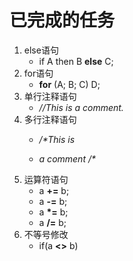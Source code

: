 # 已完成的任务

1. else语句
    - if A then B **else** C;
2. for语句
    - **for** (A; B; C) D;
3. 单行注释语句
    - *//This is a comment.*
4. 多行注释语句
    - */\*This is*

    - *a comment /\**
5. 运算符语句
    - a **+=** b;
    - a **-=** b;
    - a **\*=** b;
    - a **/=** b;
6. 不等号修改
    - if(a **<>** b)
